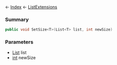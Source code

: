 ← [Index](Api-Index) ← [ListExtensions](System.Collections.Generic.ListExtensions)

### Summary

```csharp
public void SetSize<T>(List<T> list, int newSize)
```

### Parameters

* [List<T>](System.Collections.Generic.List`1) list
* [int](System.Int32) newSize
